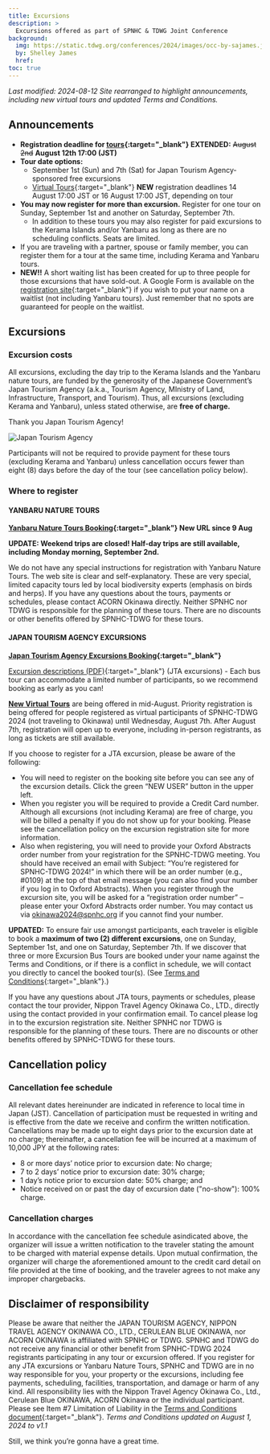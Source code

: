 ```yaml
---
title: Excursions
description: >
  Excursions offered as part of SPNHC & TDWG Joint Conference
background:
  img: https://static.tdwg.org/conferences/2024/images/occ-by-sajames.jpg
  by: Shelley James
  href: 
toc: true
---
```


_Last modified: 2024-08-12 Site rearranged to highlight announcements, including new virtual tours and updated Terms and Conditions._

## Announcements

- **Registration deadline for [tours](https://va.apollon.nta.co.jp/SPNHC-TDWG2024/files/excursions0731.pdf){:target="_blank"} EXTENDED:** ~~August 2nd~~ **August 12th 17:00 (JST)**
- **Tour date options:**
  - September 1st (Sun) and 7th (Sat) for Japan Tourism Agency-sponsored free excursions
  - [Virtual Tours](https://va.apollon.nta.co.jp/SPNHC-TDWG2024/files/Virtual%20Tour.pdf){:target="_blank"} **NEW** registration deadlines 14 August 17:00 JST or 16 August 17:00 JST, depending on tour
- **You may now register for more than excursion.** Register for one tour on Sunday, September 1st and another on Saturday, September 7th.
  - In addition to these tours you may also register for paid excursions to the Kerama Islands and/or Yanbaru as long as there are no scheduling conflicts. Seats are limited.
- If you are traveling with a partner, spouse or family member, you can register them for a tour at the same time, including Kerama and Yanbaru tours.
- **NEW!!** A short waiting list has been created for up to three people for those excursions that have sold-out. A Google Form is available on the [registration site](https://va.apollon.nta.co.jp/SPNHC-TDWG2024/joho?MODE=top){:target="_blank"} if you wish to put your name on a waitlist (not including Yanbaru tours). Just remember that no spots are guaranteed for people on the waitlist.

## Excursions

### Excursion costs

All excursions, excluding the day trip to the Kerama Islands and the Yanbaru nature tours, are funded by the generosity of the Japanese Government’s Japan Tourism Agency (a.k.a., Tourism Agency, MInistry of Land, Infrastructure, Transport, and Tourism). Thus, all excursions (excluding Kerama and Yanbaru), unless stated otherwise, are **free of charge.**

Thank you Japan Tourism Agency!

![Japan Tourism Agency](https://static.tdwg.org/conferences/2024/images/jta-logo.jpg )

Participants will not be required to provide payment for these tours (excluding Kerama and Yanbaru) unless cancellation occurs fewer than eight (8) days before the day of the tour (see cancellation policy below).

### Where to register

#### YANBARU NATURE TOURS

**[Yanbaru Nature Tours Booking](https://yanbaru-guide.com/en/excursion-tour/){:target="_blank"}  New URL since 9 Aug**  

**UPDATE: Weekend trips are closed! Half-day trips are still available, including Monday morning, September 2nd.**

We do not have any special instructions for registration with Yanbaru Nature Tours. The web site is clear and self-explanatory. These are very special, limited capacity tours led by local biodiversity experts (emphasis on birds and herps). If you have any questions about the tours, payments or schedules, please contact ACORN Okinawa directly. Neither SPNHC nor TDWG is responsible for the planning of these tours. There are no discounts or other benefits offered by SPNHC-TDWG for these tours.

#### JAPAN TOURISM AGENCY EXCURSIONS

**[Japan Tourism Agency Excursions Booking](https://va.apollon.nta.co.jp/SPNHC-TDWG2024/joho?MODE=top){:target="_blank"}**

[Excursion descriptions (PDF)](https://va.apollon.nta.co.jp/SPNHC-TDWG2024/files/excursions0731.pdf){:target="_blank"} (JTA excursions) - Each bus tour can accommodate a limited number of participants, so we recommend booking as early as you can!

**[New Virtual Tours](https://va.apollon.nta.co.jp/SPNHC-TDWG2024/files/Virtual%20Tour.pdf)** are being offered in mid-August. Priority registration is being offered for people registered as virtual participants of SPNHC-TDWG 2024 (not traveling to Okinawa) until Wednesday, August 7th. After August 7th, registration will open up to everyone, including in-person registrants, as long as tickets are still available.

If you choose to register for a JTA excursion, please be aware of the following:

  * You will need to register on the booking site before you can see any of the excursion details. Click the green “NEW USER” button in the upper left.
  * When you register you will be required to provide a Credit Card number. Although all excursions (not including Kerama) are free of charge, you will be billed a penalty if you do not show up for your booking. Please see the cancellation policy on the excursion registration site for more information.
  * Also when registering, you will need to provide your Oxford Abstracts order number from your registration for the SPNHC-TDWG meeting. You should have received an email with Subject: “You’re registered for SPNHC-TDWG 2024!” in which there will be an order number (e.g., #0109) at the top of that email message (you can also find your number if you log in to Oxford Abstracts). When you register through the excursion site, you will be asked for a “registration order number” – please enter your Oxford Abstracts order number. You may contact us via okinawa2024@spnhc.org if you cannot find your number.

**UPDATED:** To ensure fair use amongst participants, each traveler is eligible to book a **maximum of two (2) different excursions**, one on Sunday, September 1st, and one on Saturday, September 7th. If we discover that three or more Excursion Bus Tours are booked under your name against the Terms and Conditions, or if there is a conflict in schedule, we will contact you directly to cancel the booked tour(s).  (See [Terms and Conditions](https://va.apollon.nta.co.jp/SPNHC-TDWG2024/files/Terms%20&%20Conditions_v1.1-2.pdf){:target="_blank"}.)

If you have any questions about JTA tours, payments or schedules, please contact the tour provider, Nippon Travel Agency Okinawa Co., LTD., directly using the contact provided in your confirmation email. To cancel please log in to the excursion registration site. Neither SPNHC nor TDWG is responsible for the planning of these tours. There are no discounts or other benefits offered by SPNHC-TDWG for these tours.

## Cancellation policy

### Cancellation fee schedule

All relevant dates hereinunder are indicated in reference to local time in Japan (JST). Cancellation of participation must be requested in writing and is effective from the date we receive and confirm the written notification. Cancellations may be made up to eight days prior to the excursion date at no charge; thereinafter, a cancellation fee will be incurred at a maximum of 10,000 JPY at the following rates:

  * 8 or more days’ notice prior to excursion date: No charge;
  * 7 to 2 days’ notice prior to excursion date: 30% charge;
  * 1 day’s notice prior to excursion date: 50% charge; and
  * Notice received on or past the day of excursion date ("no-show"): 100% charge.

### Cancellation charges

In accordance with the cancellation fee schedule asindicated above, the organizer will issue a written notification to the traveler stating the amount to be charged with material expense details. Upon mutual confirmation, the organizer will charge the aforementioned amount to the credit card detail on file provided at the time of booking, and the traveler agrees to not make any improper chargebacks.

## Disclaimer of responsibility

Please be aware that neither the JAPAN TOURISM AGENCY, NIPPON TRAVEL AGENCY OKINAWA CO., LTD., CERULEAN BLUE OKINAWA, nor ACORN OKINAWA is affiliated with SPNHC or TDWG. SPNHC and TDWG do not receive any financial or other benefit from SPNHC-TDWG 2024 registrants participating in any tour or excursion offered. If you register for any JTA excursions or Yanbaru Nature Tours, SPNHC and TDWG are in no way responsible for you, your property or the excursions, including fee payments, scheduling, facilities, transportation, and damage or harm of any kind. All responsibility lies with the Nippon Travel Agency Okinawa Co., Ltd., Cerulean Blue OKINAWA, ACORN Okinawa or the individual participant. Please see Item #7 Limitation of Liability in the [Terms and Conditions document](https://va.apollon.nta.co.jp/SPNHC-TDWG2024/files/Terms%20&%20Conditions_v1.1-2.pdf){:target="_blank"}.
_Terms and Conditions updated on August 1, 2024 to v1.1_

Still, we think you’re gonna have a great time.



